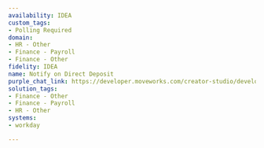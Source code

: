 ```yaml
---
availability: IDEA
custom_tags:
- Polling Required
domain:
- HR - Other
- Finance - Payroll
- Finance - Other
fidelity: IDEA
name: Notify on Direct Deposit
purple_chat_link: https://developer.moveworks.com/creator-studio/developer-tools/purple-chat/?conversation=%7B%22startTimestamp%22%3A%2211%3A43+AM%22%2C%22messages%22%3A%5B%7B%22role%22%3A%22assistant%22%2C%22parts%22%3A%5B%7B%22richText%22%3A%22%3Cp%3E%F0%9F%8E%89+Good+news%21+Your+latest+paycheck+has+been+processed+and+deposited.+%3Cbr%3E%3C%2Fp%3E%22%7D%2C%7B%22richText%22%3A%22%3Cb%3EPaycheck+Summary%3C%2Fb%3E%3Cbr%3ETotal+Gross+Pay%3A+%243%2C000%3Cbr%3ETotal+Deductions%3A+%24500%3Cbr%3E%3Cb%3ENet+Pay%3A+%242%2C500%3C%2Fb%3E%3Cbr%3EPaid+Date%3A+2023-04-15%3Cbr%3EFor+a+detailed+breakdown%2C+including+taxes+and+other+deductions%2C+click+below.%3Cbr%3E%3Ca+href%3D%27https%3A%2F%2Fpayroll.example.com%2Fyour-payslip%27%3EView+Full+Pay+Slip%3C%2Fa%3E%22%7D%2C%7B%22buttons%22%3A%5B%7B%22style%22%3A%22filled%22%2C%22buttonText%22%3A%22View+Full+Pay+Slip%22%7D%2C%7B%22style%22%3A%22outlined%22%2C%22buttonText%22%3A%22Download+Pay+Slip%22%7D%2C%7B%22style%22%3A%22outlined%22%2C%22buttonText%22%3A%22Got+it%2C+thanks%21%22%7D%5D%7D%5D%7D%5D%7D
solution_tags:
- Finance - Other
- Finance - Payroll
- HR - Other
systems:
- workday

---
```

